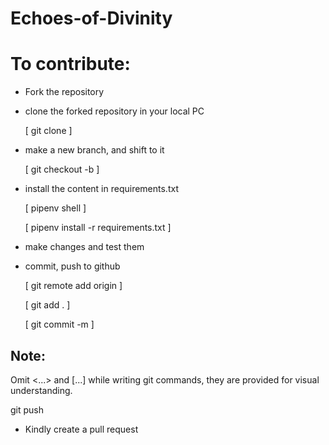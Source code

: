 # Echoes-of-Divinity
# To contribute:
- Fork the repository
- clone the forked repository in your local PC
 
   [ git clone <http url> ]
  
- make a new branch, and shift to it
  
   [ git checkout -b <branch new> ]
  
- install the content in requirements.txt
 
   [ pipenv shell ]
  
   [ pipenv install -r requirements.txt ]
  
- make changes and test them
- commit, push to github

   [ git remote add origin <url> ]
   
   [ git add . ]
  
   [ git commit -m <descriptive message> ]

## Note:
Omit <...> and [...] while writing git commands, they are provided for visual understanding.
  
  git push 
  
- Kindly create a pull request
